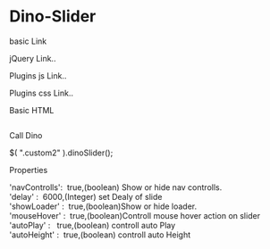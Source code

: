 # Dino-Slider
basic Link

jQuery Link..
<script src="https://ajax.googleapis.com/ajax/libs/jquery/3.2.1/jquery.min.js"></script>
Plugins js Link..
<script src="//dino.js"></script>
Plugins css Link..
<link rel="stylesheet" href="//dino.css">

Basic HTML

<div class="custom2">
    <div><img src='//img/1.jpg' alt=''></div>
    <div><img src='//img/2.jpg' alt=''></div>
    <div><img src='//img/3.jpg' alt=''></div>
</div>

Call Dino

$( ".custom2" ).dinoSlider();

Properties

<p class="textAreaD property">
					<span><span class="pink">'navControlls'</span>:&nbsp;&nbsp;<span class="fontRed">true,</span>(boolean)</span> <span class="hash">Show or hide nav controlls.</span><br>
					<span><span class="pink">'delay'		</span>:&nbsp;&nbsp;<span class="fontRed">6000,</span>(Integer)</span> <span class="hash">set Dealy of slide</span><br>
					<span><span class="pink">'showLoader'	</span>:&nbsp;&nbsp;<span class="fontRed">true,</span>(boolean)</span><span class="hash">Show or hide loader.</span> <br>
					<span><span class="pink">'mouseHover'	</span>:&nbsp;&nbsp;<span class="fontRed">true,</span>(boolean)</span><span class="hash">Controll mouse hover action on slider</span><br>
					<span><span class="pink">'autoPlay' 	</span>:&nbsp;&nbsp; <span class="fontRed">true,</span>(boolean)</span> <span class="hash">controll auto Play</span><br>
					<span><span class="pink">'autoHeight'	</span>:&nbsp;&nbsp;<span class="fontRed">true,</span>(boolean)</span> <span class="hash">controll auto Height</span><br>
					<!--span>'mouseDrag':false,(boolean)</span><br-->
				</p>
